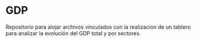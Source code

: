 # GDP
Repositorio para alojar archivos vinculados con la realizacion de un tablero para analizar la evolución del GDP total y por sectores.
